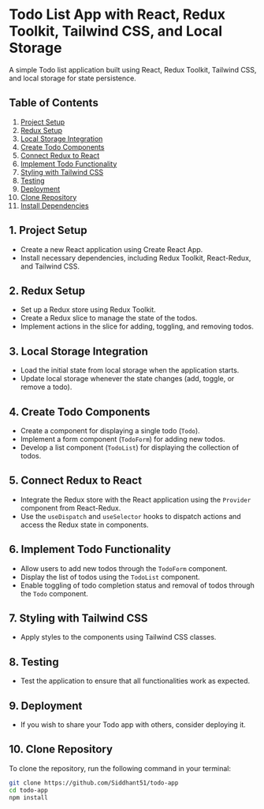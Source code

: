 # Todo List App with React, Redux Toolkit, Tailwind CSS, and Local Storage

A simple Todo list application built using React, Redux Toolkit, Tailwind CSS, and local storage for state persistence.

## Table of Contents

1. [Project Setup](#project-setup)
2. [Redux Setup](#redux-setup)
3. [Local Storage Integration](#local-storage-integration)
4. [Create Todo Components](#create-todo-components)
5. [Connect Redux to React](#connect-redux-to-react)
6. [Implement Todo Functionality](#implement-todo-functionality)
7. [Styling with Tailwind CSS](#styling-with-tailwind-css)
8. [Testing](#testing)
9. [Deployment](#deployment)
10. [Clone Repository](#clone-repository)
11. [Install Dependencies](#install-dependencies)

## 1. Project Setup

- Create a new React application using Create React App.
- Install necessary dependencies, including Redux Toolkit, React-Redux, and Tailwind CSS.

## 2. Redux Setup

- Set up a Redux store using Redux Toolkit.
- Create a Redux slice to manage the state of the todos.
- Implement actions in the slice for adding, toggling, and removing todos.

## 3. Local Storage Integration

- Load the initial state from local storage when the application starts.
- Update local storage whenever the state changes (add, toggle, or remove a todo).

## 4. Create Todo Components

- Create a component for displaying a single todo (`Todo`).
- Implement a form component (`TodoForm`) for adding new todos.
- Develop a list component (`TodoList`) for displaying the collection of todos.

## 5. Connect Redux to React

- Integrate the Redux store with the React application using the `Provider` component from React-Redux.
- Use the `useDispatch` and `useSelector` hooks to dispatch actions and access the Redux state in components.

## 6. Implement Todo Functionality

- Allow users to add new todos through the `TodoForm` component.
- Display the list of todos using the `TodoList` component.
- Enable toggling of todo completion status and removal of todos through the `Todo` component.

## 7. Styling with Tailwind CSS

- Apply styles to the components using Tailwind CSS classes.

## 8. Testing

- Test the application to ensure that all functionalities work as expected.

## 9. Deployment

- If you wish to share your Todo app with others, consider deploying it.

## 10. Clone Repository

To clone the repository, run the following command in your terminal:

```bash
git clone https://github.com/Siddhant51/todo-app
cd todo-app
npm install
```
